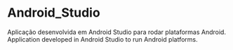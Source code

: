 # Android_Studio

Aplicação desenvolvida em Android Studio para rodar plataformas Android.
Application developed in Android Studio to run Android platforms.
